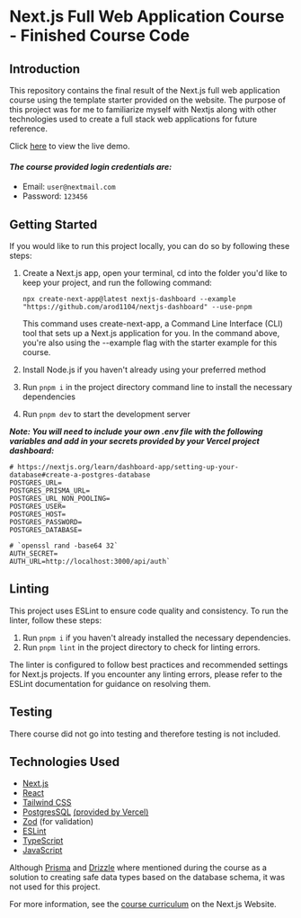 # Next.js Full Web Application Course - Finished Course Code

## Introduction

This repository contains the final result of the Next.js full web application course using the template starter provided on the website. The purpose of this project was for me to familiarize myself with Nextjs along with other technologies used to create a full stack web applications for future reference.

Click [here](https://nextjs-dashboard-lime-tau-41.vercel.app/) to view the live demo.

#### _The course provided login credentials are:_

- Email: `user@nextmail.com`
- Password: `123456`

## Getting Started

If you would like to run this project locally, you can do so by following these steps:

1.  Create a Next.js app, open your terminal, cd
    into the folder you'd like to keep your project, and run the following command:

    `npx create-next-app@latest nextjs-dashboard --example "https://github.com/arod1104/nextjs-dashboard" --use-pnpm`

    This command uses create-next-app, a Command Line Interface (CLI) tool that sets up a Next.js application for you. In the command above, you're also using the --example flag with the starter example for this course.

2.  Install Node.js if you haven't already using your preferred method
3.  Run `pnpm i` in the project directory command line to install the necessary dependencies
4.  Run `pnpm dev` to start the development server

**_Note: You will need to include your own .env file with the following variables and add in your secrets provided by your Vercel project dashboard:_**

```# Copy from .env.local on the Vercel dashboard
# https://nextjs.org/learn/dashboard-app/setting-up-your-database#create-a-postgres-database
POSTGRES_URL=
POSTGRES_PRISMA_URL=
POSTGRES_URL_NON_POOLING=
POSTGRES_USER=
POSTGRES_HOST=
POSTGRES_PASSWORD=
POSTGRES_DATABASE=

# `openssl rand -base64 32`
AUTH_SECRET=
AUTH_URL=http://localhost:3000/api/auth`
```

## Linting

This project uses ESLint to ensure code quality and consistency. To run the linter, follow these steps:

1. Run `pnpm i` if you haven't already installed the necessary dependencies.
2. Run `pnpm lint` in the project directory to check for linting errors.

The linter is configured to follow best practices and recommended settings for Next.js projects. If you encounter any linting errors, please refer to the ESLint documentation for guidance on resolving them.

## Testing

There course did not go into testing and therefore testing is not included.

## Technologies Used

- [Next.js](https://nextjs.org/)
- [React](https://react.dev/)
- [Tailwind CSS](https://tailwindcss.com/)
- [PostgresSQL](https://nextjs.org/learn/dashboard-app/setting-up-your-database) [(provided by Vercel)](https://www.postgresql.org/)
- [Zod](https://zod.dev/) (for validation)
- [ESLint](https://eslint.org/)
- [TypeScript](https://www.typescriptlang.org/)
- [JavaScript](https://www.javascript.com/)

Although [Prisma](https://www.prisma.io/) and [Drizzle](https://orm.drizzle.team/) where mentioned during the course as a solution to creating safe data types based on the database schema, it was not used for this project.

For more information, see the [course curriculum](https://nextjs.org/learn) on the Next.js Website.
